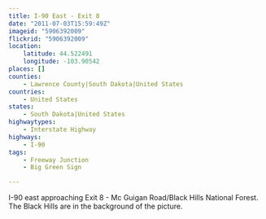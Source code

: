 ```yaml
---
title: I-90 East - Exit 8
date: "2011-07-03T15:59:49Z"
imageid: "5906392009"
flickrid: "5906392009"
location:
    latitude: 44.522491
    longitude: -103.90542
places: []
counties:
    - Lawrence County|South Dakota|United States
countries:
    - United States
states:
    - South Dakota|United States
highwaytypes:
    - Interstate Highway
highways:
    - I-90
tags:
    - Freeway Junction
    - Big Green Sign

---
```

I-90 east approaching Exit 8 - Mc Guigan Road/Black Hills National Forest.  The Black Hills are in the background of the picture.
